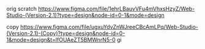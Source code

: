 orig scratch
https://www.figma.com/file/1ehrLBauvVFu4mVhxsHzyZ/Web-Studio-(Version-2.1)?type=design&node-id=0-1&mode=design

copy
https://www.figma.com/file/ugxuYdvZnWJreeCBcAmLPq/Web-Studio-(Version-2.1)-(Copy)?type=design&node-id=0-1&mode=design&t=lfOUAeZT5BMWnrN5-0
gi
